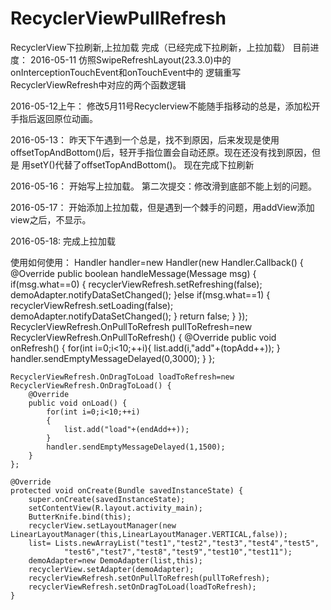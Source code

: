 # RecyclerViewPullRefresh
RecyclerView下拉刷新,上拉加载
完成（已经完成下拉刷新，上拉加载）
目前进度：
2016-05-11 仿照SwipeRefreshLayout(23.3.0)中的onInterceptionTouchEvent和onTouchEvent中的
逻辑重写RecyclerViewRefresh中对应的两个函数逻辑

2016-05-12上午：
修改5月11号Recyclerview不能随手指移动的总是，添加松开手指后返回原位动画。

2016-05-13：
昨天下午遇到一个总是，找不到原因，后来发现是使用offsetTopAndBottom()后，轻开手指位置会自动还原。现在还没有找到原因，但是
用setY()代替了offsetTopAndBottom()。
现在完成下拉刷新

2016-05-16：
开始写上拉加载。
第二次提交：修改滑到底部不能上划的问题。

2016-05-17：
开始添加上拉加载，但是遇到一个棘手的问题，用addView添加view之后，不显示。

2016-05-18:
完成上拉加载

使用如何使用：
Handler handler=new Handler(new Handler.Callback() {
        @Override
        public boolean handleMessage(Message msg) {
            if(msg.what==0)
            {
                recyclerViewRefresh.setRefreshing(false);
                demoAdapter.notifyDataSetChanged();
            }else if(msg.what==1)
            {
                recyclerViewRefresh.setLoading(false);
                demoAdapter.notifyDataSetChanged();
            }
            return false;
        }
    });
    RecyclerViewRefresh.OnPullToRefresh pullToRefresh=new RecyclerViewRefresh.OnPullToRefresh() {
        @Override
        public void onRefresh() {
            for(int i=0;i<10;++i){
                list.add(i,"add"+(topAdd++));
            }
            handler.sendEmptyMessageDelayed(0,3000);
        }
    };

    RecyclerViewRefresh.OnDragToLoad loadToRefresh=new RecyclerViewRefresh.OnDragToLoad() {
        @Override
        public void onLoad() {
            for(int i=0;i<10;++i)
            {
                list.add("load"+(endAdd++));
            }
            handler.sendEmptyMessageDelayed(1,1500);
        }
    };

    @Override
    protected void onCreate(Bundle savedInstanceState) {
        super.onCreate(savedInstanceState);
        setContentView(R.layout.activity_main);
        ButterKnife.bind(this);
        recyclerView.setLayoutManager(new LinearLayoutManager(this,LinearLayoutManager.VERTICAL,false));
        list= Lists.newArrayList("test1","test2","test3","test4","test5",
                "test6","test7","test8","test9","test10","test11");
        demoAdapter=new DemoAdapter(list,this);
        recyclerView.setAdapter(demoAdapter);
        recyclerViewRefresh.setOnPullToRefresh(pullToRefresh);
        recyclerViewRefresh.setOnDragToLoad(loadToRefresh);
    }
